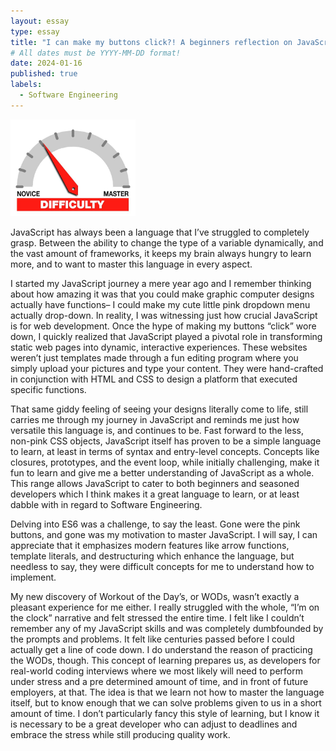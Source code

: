 ```yaml
---
layout: essay
type: essay
title: "I can make my buttons click?! A beginners reflection on JavaScript"
# All dates must be YYYY-MM-DD format!
date: 2024-01-16
published: true
labels:
  - Software Engineering
---
```


<img width="200px" class="rounded float-start pe-4" src="../img/difficulty/degree_difficulty.jpg">

JavaScript has always been a language that I’ve struggled to completely grasp. 
Between the ability to change the type of a variable dynamically, and the vast amount of frameworks,
it keeps my brain always hungry to learn more, and to want to master this language in every aspect. 

I started my JavaScript journey a mere year ago and I remember thinking about how amazing it was
that you could make graphic computer designs actually have functions– I could make my cute little pink dropdown menu actually drop-down.
In reality, I was witnessing just how crucial JavaScript is for web development.
Once the hype of making my buttons “click” wore down, I quickly realized that JavaScript 
played a pivotal role in transforming static web pages into dynamic, interactive experiences. 
These websites weren’t just templates made through a fun editing program where you simply upload your pictures and type your content. 
They were hand-crafted in conjunction with HTML and CSS to design a platform that executed specific functions.

That same giddy feeling of seeing your designs literally come to life, still carries me through my journey in JavaScript 
and reminds me just how versatile this language is, and continues to be. Fast forward to the less, non-pink CSS objects,
JavaScript itself has proven to be a simple language to learn, at least in terms of syntax and entry-level concepts.
Concepts like closures, prototypes, and the event loop, while initially challenging, make it fun to learn and give me a
better understanding of JavaScript as a whole. This range allows JavaScript to cater to both beginners and seasoned developers 
which I think makes it a great language to learn, or at least dabble with in regard to Software Engineering.

Delving into ES6 was a challenge, to say the least. Gone were the pink buttons, and gone was my motivation to master JavaScript.
I will say, I can appreciate that it emphasizes modern features like arrow functions, template literals, 
and destructuring which enhance the language, but needless to say, they were difficult concepts for me to understand how to implement. 

My new discovery of Workout of the Day’s, or WODs, wasn’t exactly a pleasant experience for me either. 
I really struggled with the whole, “I’m on the clock” narrative and felt stressed the entire time.
I felt like I couldn’t remember any of my JavaScript skills and was completely dumbfounded by the prompts and problems.
It felt like centuries passed before I could actually get a line of code down. I do understand the reason of practicing the WODs, though. 
This concept of learning prepares us, as developers for real-world coding interviews where we most likely will need to perform under stress
and a pre determined amount of time, and in front of future employers, at that. The idea is that we learn not how to master the language itself,
but to know enough that we can solve problems given to us in a short amount of time. I don’t particularly fancy this style of learning, 
but I know it is necessary to be a great developer who can adjust to deadlines and embrace the stress while still producing quality work. 
